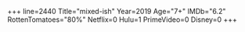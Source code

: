 +++
line=2440
Title="mixed-ish"
Year=2019
Age="7+"
IMDb="6.2"
RottenTomatoes="80%"
Netflix=0
Hulu=1
PrimeVideo=0
Disney=0
+++

